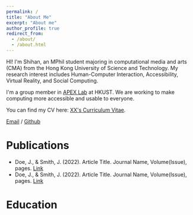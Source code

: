 ```yaml
---
permalink: /
title: "About Me"
excerpt: "About me"
author_profile: true
redirect_from: 
  - /about/
  - /about.html
---
```


HI! I'm Shihan, an MPhil student majoring in computational media and arts (CMA) from the Hong Kong University of Science and Technology. My research interest includes Human-Computer Interaction, Accessibility, Virtual Reality, and Social Computing.

I'm a group member in [APEX Lab](https://www.mingmingfan.com/lab/) at HKUST. We are working to make computing more accessible and usable to everyone.

You can find my CV here: [XX's Curriculum Vitae](../assets/Curriculum_Vitae.pdf).

[Email](mailto:Sfu663@connect.hkust-gz.edu.cn) / [Github](https://github.com/shihanfu) 

# Publications 

- Doe, J., & Smith, J. (2022). Article Title. Journal Name, Volume(Issue), pages. [Link](https://doi.org/10.1111/example)
- Doe, J., & Smith, J. (2022). Article Title. Journal Name, Volume(Issue), pages. [Link](https://doi.org/10.1111/example)

# Education



